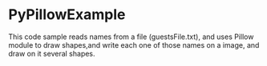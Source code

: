 # PyPillowExample

This code sample reads names from a file (guestsFile.txt), and uses Pillow module to draw shapes,and write each one of those names on a image, and draw on it several shapes.
